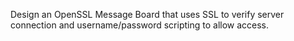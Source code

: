 Design an OpenSSL Message Board that uses SSL to verify server connection and username/password scripting to allow access.  

